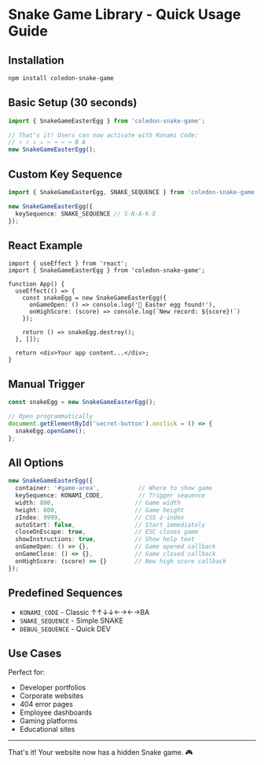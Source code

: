 # Snake Game Library - Quick Usage Guide

## Installation

```bash
npm install coledon-snake-game
```

## Basic Setup (30 seconds)

```typescript
import { SnakeGameEasterEgg } from 'coledon-snake-game';

// That's it! Users can now activate with Konami Code:
// ↑ ↑ ↓ ↓ ← → ← → B A
new SnakeGameEasterEgg();
```

## Custom Key Sequence

```typescript
import { SnakeGameEasterEgg, SNAKE_SEQUENCE } from 'coledon-snake-game';

new SnakeGameEasterEgg({
  keySequence: SNAKE_SEQUENCE // S-N-A-K-E
});
```

## React Example

```tsx
import { useEffect } from 'react';
import { SnakeGameEasterEgg } from 'coledon-snake-game';

function App() {
  useEffect(() => {
    const snakeEgg = new SnakeGameEasterEgg({
      onGameOpen: () => console.log('🐍 Easter egg found!'),
      onHighScore: (score) => console.log(`New record: ${score}!`)
    });

    return () => snakeEgg.destroy();
  }, []);

  return <div>Your app content...</div>;
}
```

## Manual Trigger

```typescript
const snakeEgg = new SnakeGameEasterEgg();

// Open programmatically
document.getElementById('secret-button').onclick = () => {
  snakeEgg.openGame();
};
```

## All Options

```typescript
new SnakeGameEasterEgg({
  container: '#game-area',           // Where to show game
  keySequence: KONAMI_CODE,          // Trigger sequence
  width: 800,                       // Game width
  height: 600,                      // Game height
  zIndex: 9999,                     // CSS z-index
  autoStart: false,                 // Start immediately
  closeOnEscape: true,              // ESC closes game
  showInstructions: true,           // Show help text
  onGameOpen: () => {},             // Game opened callback
  onGameClose: () => {},            // Game closed callback
  onHighScore: (score) => {}        // New high score callback
});
```

## Predefined Sequences

- `KONAMI_CODE` - Classic ↑↑↓↓←→←→BA
- `SNAKE_SEQUENCE` - Simple SNAKE
- `DEBUG_SEQUENCE` - Quick DEV

## Use Cases

Perfect for:
- Developer portfolios
- Corporate websites  
- 404 error pages
- Employee dashboards
- Gaming platforms
- Educational sites

---

That's it! Your website now has a hidden Snake game. 🎮 